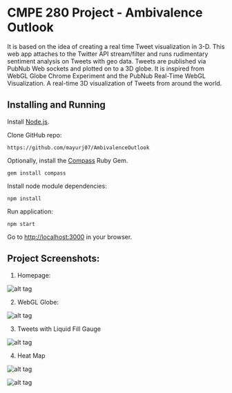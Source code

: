 CMPE 280 Project - Ambivalence Outlook
==========

It is based on the idea of creating a real time Tweet visualization in 3-D.
This web app attaches to the Twitter API stream/filter and runs rudimentary sentiment analysis on Tweets with geo data.
Tweets are published via PubNub Web sockets and plotted on to a 3D globe.
It is inspired from WebGL Globe Chrome Experiment and the PubNub Real-Time WebGL Visualization.
A real-time 3D visualization of Tweets from around the world.


Installing and Running
----

Install [Node.js](http://nodejs.org/).

Clone GitHub repo:

```
https://github.com/mayurj07/AmbivalenceOutlook
```

Optionally, install the [Compass](http://compass-style.org/) Ruby Gem.

```
gem install compass
```


Install node module dependencies:

```
npm install
```

Run application:

```
npm start
```

Go to [http://localhost:3000](http://localhost:3000) in your browser.


Project Screenshots:
----

1. Homepage:

![alt tag](https://github.com/mayurj07/AmbivalenceOutlook/screenshots/Home.png)

2. WebGL Globe:

![alt tag](https://github.com/mayurj07/AmbivalenceOutlook/screenshots/WebGLGlobe.png)

3. Tweets with Liquid Fill Gauge

![alt tag](https://github.com/mayurj07/AmbivalenceOutlook/screenshots/gauge.png)

4. Heat Map

![alt tag](https://github.com/mayurj07/AmbivalenceOutlook/screenshots/HeatMap.png)

![alt tag](https://github.com/mayurj07/AmbivalenceOutlook/screenshots/Heatmap2.png)



